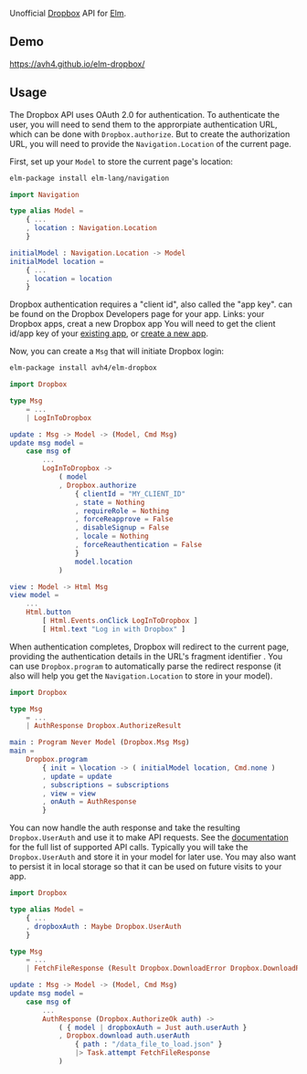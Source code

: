 Unofficial [Dropbox](https://www.dropbox.com) API for [Elm](http://elm-lang.org/).


## Demo

<https://avh4.github.io/elm-dropbox/>


## Usage

The Dropbox API uses OAuth 2.0 for authentication.
To authenticate the user, you will need to send them to the approrpiate authentication URL,
which can be done with `Dropbox.authorize`.
But to create the authorization URL, you will need to provide the `Navigation.Location` of the current page.

First, set up your `Model` to store the current page's location:

```sh
elm-package install elm-lang/navigation
```

```elm
import Navigation

type alias Model =
    { ...
    , location : Navigation.Location
    }

initialModel : Navigation.Location -> Model
initialModel location =
    { ...
    , location = location
    }
```

Dropbox authentication requires a "client id", also called the "app key".
can be found on the Dropbox Developers page for your app. Links: your Dropbox apps, creat a new Dropbox app
You will need to get the client id/app key of your [existing app](https://www.dropbox.com/developers/apps),
or [create a new app](https://www.dropbox.com/developers/apps/create).

Now, you can create a `Msg` that will initiate Dropbox login:

```sh
elm-package install avh4/elm-dropbox
```

```elm
import Dropbox

type Msg
    = ...
    | LogInToDropbox

update : Msg -> Model -> (Model, Cmd Msg)
update msg model =
    case msg of
        ...
        LogInToDropbox ->
            ( model
            , Dropbox.authorize
                { clientId = "MY_CLIENT_ID"
                , state = Nothing
                , requireRole = Nothing
                , forceReapprove = False
                , disableSignup = False
                , locale = Nothing
                , forceReauthentication = False
                }
                model.location
            )

view : Model -> Html Msg
view model =
    ...
    Html.button
        [ Html.Events.onClick LogInToDropbox ]
        [ Html.text "Log in with Dropbox" ]
```

When authentication completes, Dropbox will redirect to the current page,
providing the authentication details in the URL's fragment identifier .
You can use `Dropbox.program` to automatically parse the redirect response
(it also will help you get the `Navigation.Location` to store in your model).


```elm
import Dropbox

type Msg
    = ...
    | AuthResponse Dropbox.AuthorizeResult

main : Program Never Model (Dropbox.Msg Msg)
main =
    Dropbox.program
        { init = \location -> ( initialModel location, Cmd.none )
        , update = update
        , subscriptions = subscriptions
        , view = view
        , onAuth = AuthResponse
        }
```

You can now handle the auth response and take the resulting `Dropbox.UserAuth` and use it to make API requests.
See the [documentation](http://package.elm-lang.org/packages/avh4/elm-dropbox/latest/Dropbox) for the full list of supported API calls.
Typically you will take the `Dropbox.UserAuth` and store it in your model for later use.
You may also want to persist it in local storage so that it can be used on future visits to your app.

```elm
import Dropbox

type alias Model =
    { ...
    , dropboxAuth : Maybe Dropbox.UserAuth
    }

type Msg
    = ...
    | FetchFileResponse (Result Dropbox.DownloadError Dropbox.DownloadResponse)

update : Msg -> Model -> (Model, Cmd Msg)
update msg model =
    case msg of
        ...
        AuthResponse (Dropbox.AuthorizeOk auth) ->
            ( { model | dropboxAuth = Just auth.userAuth }
            , Dropbox.download auth.userAuth
                { path : "/data_file_to_load.json" }
                |> Task.attempt FetchFileResponse
            )
```
